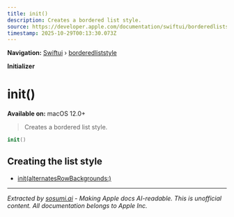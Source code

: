 ```yaml
---
title: init()
description: Creates a bordered list style.
source: https://developer.apple.com/documentation/swiftui/borderedliststyle/init()
timestamp: 2025-10-29T00:13:30.073Z
---
```


**Navigation:** [Swiftui](/documentation/swiftui) › [borderedliststyle](/documentation/swiftui/borderedliststyle)

**Initializer**

# init()

**Available on:** macOS 12.0+

> Creates a bordered list style.

```swift
init()
```

## Creating the list style

- [init(alternatesRowBackgrounds:)](/documentation/swiftui/borderedliststyle/init(alternatesrowbackgrounds:))

---

*Extracted by [sosumi.ai](https://sosumi.ai) - Making Apple docs AI-readable.*
*This is unofficial content. All documentation belongs to Apple Inc.*
